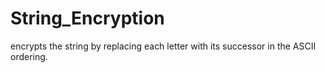 # String_Encryption
encrypts the string by replacing each letter with its successor in the ASCII ordering.
